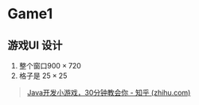 # Game1

## 游戏UI 设计

1. 整个窗口$900 \times 720$
2. 格子是 $25 \times 25$





> [Java开发小游戏，30分钟教会你 - 知乎 (zhihu.com)](https://zhuanlan.zhihu.com/p/59600990)
